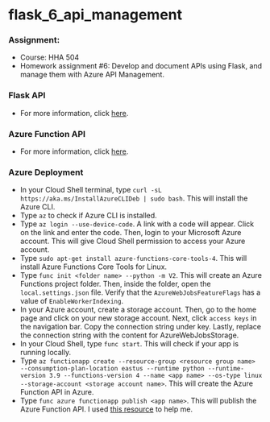 # flask_6_api_management

### Assignment:
- Course: HHA 504
- Homework assignment #6: Develop and document APIs using Flask, and manage them with Azure API Management.

### Flask API
- For more information, click [here](https://github.com/Beczheng/flask_6_api_management/blob/main/flask/app_flasgger.py).

### Azure Function API 
- For more information, click [here](https://github.com/Beczheng/flask_6_api_management/blob/main/LocalFunctionProj/function_app.py).

### Azure Deployment
- In your Cloud Shell terminal, type `curl -sL https://aka.ms/InstallAzureCLIDeb | sudo bash`. This will install the Azure CLI.
- Type `az` to check if Azure CLI is installed.
- Type `az login --use-device-code`. A link with a code will appear. Click on the link and enter the code. Then, login to your Microsoft Azure account. This will give Cloud Shell permission to access your Azure account.
- Type `sudo apt-get install azure-functions-core-tools-4`. This will install Azure Functions Core Tools for Linux.
- Type `func init <folder name> --python -m V2`. This will create an Azure Functions project folder. Then, inside the folder, open the `local.settings.json` file. Verify that the `AzureWebJobsFeatureFlags` has a value of `EnableWorkerIndexing`.
- In your Azure account, create a storage account. Then, go to the home page and click on your new storage account. Next, click `access keys` in the navigation bar. Copy the connection string under key. Lastly, replace the connection string with the content for AzureWebJobsStorage.
- In your Cloud Shell, type `func start`. This will check if your app is running locally.
- Type `az functionapp create --resource-group <resource group name> --consumption-plan-location eastus --runtime python --runtime-version 3.9 --functions-version 4 --name <app name> --os-type linux --storage-account <storage account name>`. This will create the Azure Function API in Azure.
- Type `func azure functionapp publish <app name>`. This will publish the Azure Function API.
I used [this resource](https://learn.microsoft.com/en-us/azure/azure-functions/create-first-function-cli-python?tabs=macos%2Cbash%2Cazure-cli&pivots=python-mode-decorators) to help me.